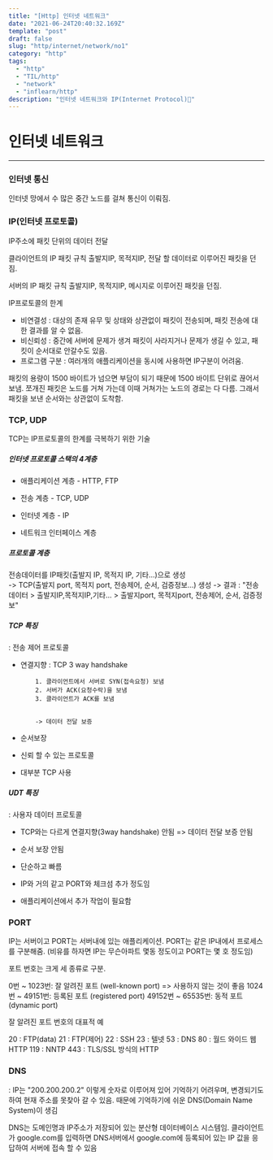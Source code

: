 ```yaml
---
title: "[Http] 인터넷 네트워크"
date: "2021-06-24T20:40:32.169Z"
template: "post"
draft: false
slug: "http/internet/network/no1"
category: "http"
tags:
  - "http"
  - "TIL/http"
  - "network"
  - "inflearn/http"
description: "인터넷 네트워크와 IP(Internet Protocol)"
---
```


# 인터넷 네트워크
- - - - 

### 인터넷 통신

인터넷 망에서 수 많은 중간 노드를 걸쳐 통신이 이뤄짐.



### IP(인터넷 프로토콜)

IP주소에 패킷 단위의 데이터 전달

클라이언트의 IP 패킷 규칙
출발지IP, 목적지IP, 전달 할 데이터로 이루어진 패킷을 던짐.

서버의 IP 패킷 규칙
출발지IP, 목적지IP, 메시지로 이루어진 패킷을 던짐.


IP프로토콜의 한계
* 비연결성 : 대상의 존재 유무 및 상태와 상관없이 패킷이 전송되며, 패킷 전송에 대한 결과를 알 수 없음.
* 비신뢰성 : 중간에 서버에 문제가 생겨 패킷이 사라지거나 문제가 생길 수 있고, 패킷이 순서대로 안갈수도 있음.
* 프로그램 구분 : 여러개의 애플리케이션을 동시에 사용하면 IP구분이 어려움.


패킷의 용량이 1500 바이트가 넘으면 부담이 되기 때문에 1500 바이트 단위로 끊어서 보냄.
쪼개진 패킷은 노드를 거쳐 가는데 이때 거쳐가는 노드의 경로는 다 다름.
그래서 패킷을 보낸 순서와는 상관없이 도착함.



### TCP, UDP

TCP는 IP프로토콜의 한계를 극복하기 위한 기술



##### 인터넷 프로토콜 스택의 4계층


- 애플리케이션 계층 - HTTP, FTP

- 전송 계층 - TCP, UDP

- 인터넷 계층 - IP

- 네트워크 인터페이스 계층


##### 프로토콜 계층

전송데이터를 IP패킷(출발지 IP, 목적지 IP, 기타...)으로 생성  
-> TCP(출발지 port, 목적지 port, 전송제어, 순서, 검증정보...) 생성
-> 결과 : "전송데이터 > 출발지IP,목적지IP,기타... > 출발지port, 목적지port, 전송제어, 순서, 검증정보"


##### TCP 특징

: 전송 제어 프로토콜 

* 연결지향 : TCP 3 way handshake 
          
          1. 클라이언트에서 서버로 SYN(접속요청) 보냄
          2. 서버가 ACK(요청수락)을 보냄
          3. 클라이언트가 ACK를 보냄


          -> 데이터 전달 보증

* 순서보장

* 신뢰 할 수 있는 프로토콜

* 대부분 TCP 사용


##### UDT 특징

: 사용자 데이터 프로토콜

* TCP와는 다르게 연결지향(3way handshake) 안됨 => 데이터 전달 보증 안됨

* 순서 보장 안됨

* 단순하고 빠름

* IP와 거의 같고 PORT와  체크섬 추가 정도임

* 애플리케이션에서 추가 작업이 필요함




### PORT

IP는 서버이고 PORT는 서버내에 있는 애플리케이션.
PORT는 같은 IP내에서 프로세스를 구분해줌.
(비유를 하자면 IP는 무슨아파트 몇동 정도이고 PORT는 몇 호 정도임)


포트 번호는 크게 세 종류로 구분.

0번 ~ 1023번: 잘 알려진 포트 (well-known port)  => 사용하지 않는 것이 좋음
1024번 ~ 49151번: 등록된 포트 (registered port)
49152번 ~ 65535번: 동적 포트 (dynamic port)

잘 알려진 포트 번호의 대표적 예

20 : FTP(data)
21 : FTP(제어)
22 : SSH
23 : 텔넷
53 : DNS
80 : 월드 와이드 웹 HTTP
119 : NNTP
443 : TLS/SSL 방식의 HTTP



### DNS

: IP는 \"200.200.200.2\" 이렇게 숫자로 이루어져 있어 기억하기 어려우며, 변경되기도하여 현재 주소를 못찾아 갈 수 있음.
  때문에 기억하기에 쉬운 DNS(Domain Name System)이 생김
  
  
  DNS는 도메인명과 IP주소가 저장되어 있는 분산형 데이터베이스 시스템임.
  클라이언트가 google.com를 입력하면 DNS서버에서 google.com에 등록되어 있는 IP 값을 응답하여 서버에 접속 할 수 있음
